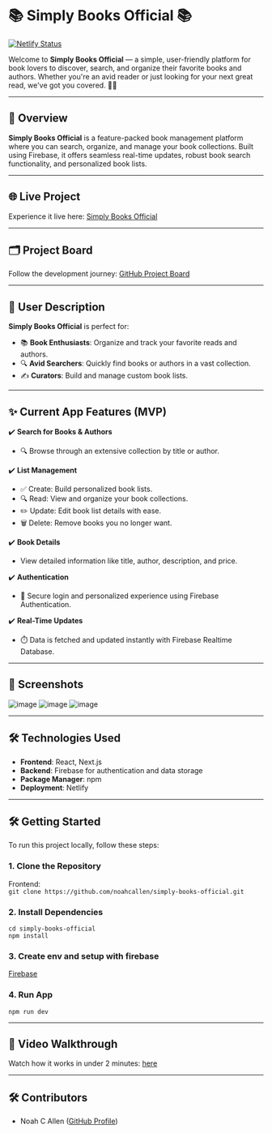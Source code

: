 # 📚 **Simply Books Official** 📚  
[![Netlify Status](https://api.netlify.com/api/v1/badges/0ed3913c-b6c5-463a-ba01-3bd02c9278bb/deploy-status)](https://app.netlify.com/sites/stellar-douhua-3aacbc/deploys)

Welcome to **Simply Books Official** — a simple, user-friendly platform for book lovers to discover, search, and organize their favorite books and authors. Whether you're an avid reader or just looking for your next great read, we've got you covered. 📖✨

---

## 🚀 **Overview**

**Simply Books Official** is a feature-packed book management platform where you can search, organize, and manage your book collections. Built using Firebase, it offers seamless real-time updates, robust book search functionality, and personalized book lists.

---

## 🌐 **Live Project**

Experience it live here: [Simply Books Official](https://stellar-douhua-3aacbc.netlify.app/)

---

## 🗂 **Project Board**

Follow the development journey: [GitHub Project Board](https://github.com/noahcallen/simply-books-official/projects)

---

## 👥 **User Description**

**Simply Books Official** is perfect for:
- 📚 **Book Enthusiasts**: Organize and track your favorite reads and authors.
- 🔍 **Avid Searchers**: Quickly find books or authors in a vast collection.
- ✍️ **Curators**: Build and manage custom book lists.

---

## ✨ **Current App Features (MVP)**

✔️ **Search for Books & Authors**  
   - 🔍 Browse through an extensive collection by title or author.  

✔️ **List Management**  
   - ✅ Create: Build personalized book lists.  
   - 🔍 Read: View and organize your book collections.  
   - ✏️ Update: Edit book list details with ease.  
   - 🗑️ Delete: Remove books you no longer want.  

✔️ **Book Details**  
   - View detailed information like title, author, description, and price.  

✔️ **Authentication**  
   - 🔐 Secure login and personalized experience using Firebase Authentication.  

✔️ **Real-Time Updates**  
   - ⏱️ Data is fetched and updated instantly with Firebase Realtime Database.

---

## 📸 **Screenshots**

![image](https://github.com/user-attachments/assets/af9d829e-4b81-4b84-9019-5357ae3e3e97)
![image](https://github.com/user-attachments/assets/c7ab8005-29c2-4d75-81f5-fc47608ad0be)
![image](https://github.com/user-attachments/assets/d6c63b6c-dd44-413a-bb35-5afb827270a6)

---

## 🛠 **Technologies Used**  

- **Frontend**: React, Next.js  
- **Backend**: Firebase for authentication and data storage  
- **Package Manager**: npm  
- **Deployment**: Netlify  

---

## 🛠 **Getting Started**

To run this project locally, follow these steps:  

### 1. **Clone the Repository**  

Frontend:   
`git clone https://github.com/noahcallen/simply-books-official.git`

### 2. **Install Dependencies**

`cd simply-books-official`   
`npm install`

### 3. **Create env and setup with firebase**
[Firebase](https://console.firebase.google.com)


### 4. **Run App**
`npm run dev`

---

## 🎥 **Video Walkthrough**
Watch how it works in under 2 minutes: [here](https://www.loom.com/share/853648f37f7a422f9c57815984a0d8ac?sid=6adee729-2b90-4a63-a9d9-87b7c5275435)

---

## 🛠 **Contributors**
- Noah C Allen ([GitHub Profile](https://github.com/noahcallen))
